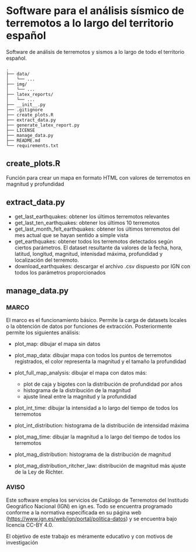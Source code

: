 # Software para el análisis sísmico de terremotos a lo largo del territorio español

Software de análisis de terremotos y sismos a lo largo de todo el territorio español.

```
.
├── data/
│   └── ...
├── img/
│   └── ...
├── latex_reports/
│   └── ...
├── __init__.py
├── .gitignore
├── create_plots.R
├── extract_data.py
├── generate_latex_report.py
├── LICENSE
├── manage_data.py
├── README.md
└── requirements.txt
```

## create_plots.R

Función para crear un mapa en formato HTML con valores de terremotos en magnitud y profundidad

## extract_data.py

* get_last_earthquakes: obtener los últimos terremotos relevantes
* get_last_ten_earthquakes: obtener los últimos 10 terremotos
* get_last_month_felt_earthquakes: obtener los últimos terremotos del mes actual que se hayan sentido a simple vista
* get_earthquakes: obtener todos los terremotos detectados según ciertos parámetros. El dataset resultante da valores de la fecha, hora, latitud, longitud, magnitud, intenisdad máxima, profundidad y localización del terremoto.
* download_earthquakes: descargar el archivo .csv dispuesto por IGN con todos los parámetros proporcionados

## manage_data.py

### MARCO

El marco es el funcionamiento básico. Permite la carga de datasets locales o la obtención de datos por funciones de extracción. Posteriormente permite los siguientes análisis:

* plot_map: dibujar el mapa sin datos
* plot_map_data: dibujar mapa con todos los puntos de terremotos registrados, el color representa la magnitud y el tamaño la profundidad
* plot_full_map_analysis: dibujar el mapa con datos más:

  * plot de caja y bigotes con la distribución de profundidad por años
  * histograma de la distribución de la magnitud
  * ajuste lineal entre la magnitud y la profundidad
* plot_int_time: dibujar la intensidad a lo largo del tiempo de todos los terremotos
* plot_int_distribution: histograma de la distribución de intensidad máxima
* plot_mag_time: dibujar la magnitud a lo largo del tiempo de todos los terremotos
* plot_mag_distribution: histograma de la distribución de magnitud
* plot_mag_distribution_ritcher_law: distribución de magnitud más ajuste de la Ley de Richter.

### AVISO

Este software emplea los servicios de Catálogo de Terremotos del Institudo Geográfico Nacional (IGN) en ign.es. Todo se encuentra programado conforme a la normativa específicada en su página web (https://www.ign.es/web/ign/portal/politica-datos) y se encuentra bajo licencia CC-BY 4.0.

El objetivo de este trabajo es méramente educativo y con motivos de investigación
